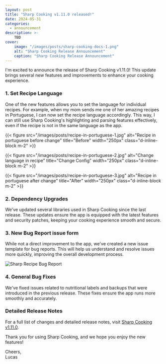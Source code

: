 ```yaml
---
layout: post
title: "Sharp Cooking v1.11.0 released!"
date: 2024-05-31
categories:
  - announcement
description: >-
    TBD
cover:
    image: "/images/posts/sharp-cooking-docs-1.png"
    alt: "Sharp Cooking Release Announcement"
    caption: "Sharp Cooking Release Announcement"
---
```


I'm excited to announce the release of Sharp Cooking v1.11.0! This update brings several new features and improvements to enhance your cooking experience.

### 1. Set Recipe Language
One of the new features allows you to set the language for individual recipes. For example, when my mom sends me one of her amazing recipes in Portuguese, I can now set the recipe language accordingly. This way, I can still use Sharp Cooking's highlighting and parsing features effectively, even if the recipe is not in the same language as the app.

{{< figure src="/images/posts/recipe-in-portuguese-1.jpg" alt="Recipe in portuguese before change" title="Before" width="250px" class="d-inline-block m-2" >}}

{{< figure src="/images/posts/recipe-in-portuguese-2.jpg" alt="Change language in recipe"  title="Change Config" width="250px" class="d-inline-block m-2" >}}

{{< figure src="/images/posts/recipe-in-portuguese-3.jpg" alt="Recipe in portuguese after change"  title="After" width="250px" class="d-inline-block m-2" >}}

### 2. Dependency Upgrades
We've updated several libraries used in Sharp Cooking since the last release. These updates ensure the app is equipped with the latest features and security patches, keeping your cooking experience smooth and secure.

### 3. New Bug Report issue form
While not a direct improvement to the app, we've created a new issue template for bug reports. This will help us understand and resolve issues more quickly, improving the overall development process.

![Sharp Recipe Bug Report](/images/posts/sharp-bug-report-form.jpeg)

### 4. General Bug Fixes
We've fixed issues related to nutritional labels and backups that were introduced in the previous release. These fixes ensure the app runs more smoothly and accurately.

### Detailed Release Notes
For a full list of changes and detailed release notes, visit [Sharp Cooking v1.11.0](https://github.com/jlucaspains/sharp-cooking-web/releases/tag/v1.11.0).

Thank you for using Sharp Cooking, and we hope you enjoy the new features!

Cheers,\
Lucas